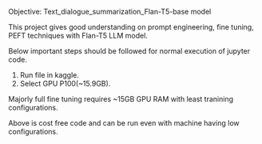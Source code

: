 Objective: Text_dialogue_summarization_Flan-T5-base model 

This project gives good understanding on prompt engineering, fine tuning, PEFT techniques with Flan-T5 LLM model.

Below important steps should be followed for normal execution of jupyter code.
1. Run file in kaggle.
2. Select GPU P100(~15.9GB).

Majorly full fine tuning requires ~15GB GPU RAM with least tranining configurations.

Above is cost free code and can be run even with machine having low configurations.
